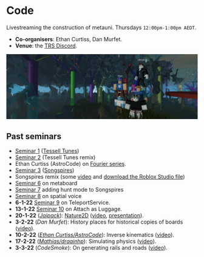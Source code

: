 # Code

Livestreaming the construction of metauni. Thursdays `12:00pm-1:00pm AEDT`.

* **Co-organisers**: Ethan Curtiss, Dan Murfet.
* **Venue**: the [TRS Discord](https://discord.gg/9yBaAxPSK8).

![banner](seminar-code-min.png)

## Past seminars

* [Seminar 1](https://youtu.be/zAjl848o_fg) ([Tessell Tunes](https://www.roblox.com/games/7662464095/Tessell-Tunes))
* [Seminar 2](https://youtu.be/pKDruEjZPg8) (Tessell Tunes remix)
* Ethan Curtiss (AstroCode) on [Fourier series](https://youtu.be/F1gdI2eWqc8).
* [Seminar 3](https://youtu.be/dO3fi6WjjM0) ([Songspires](https://www.roblox.com/games/8157928012/Songspires-metauni))
* Songspires remix (some [video](https://youtu.be/wW3bEA-dcM8) and [download the Roblox Studio file](https://metauni.org/files/songspires.rbxl))
* [Seminar 6](https://youtu.be/3z6AK1KqqtQ) on metaboard
* [Seminar 7](https://youtu.be/7arwndlZMKo) adding hunt mode to Songspires
* [Seminar 8](https://youtu.be/ecCmWvCm1Ts) on spatial voice
* **6-1-22** [Seminar 9](https://youtu.be/RWP21_3xLc0) on TeleportService.
* **13-1-22** [Seminar 10](https://youtu.be/x3UDwI3FUFI) on Attach as Luggage.
* **20-1-22** (*[Jaipack](https://github.com/jaipack17/)*): [Nature2D](https://github.com/jaipack17/Nature2D) ([video](https://youtu.be/iJuSpmNAwEk), [presentation](https://quill-clam-cfe.notion.site/Nature2D-a5f61599d8ef4660861ea96a8f91fa7e)).
* **3-2-22** (*Dan Murfet*): History places for historical copies of boards ([video]([video](https://youtu.be/UDx8K53Nd8g))).
* **10-2-22** (*[Ethan Curtiss/AstroCode](https://twitter.com/AstroCodeRblx)*): Inverse kinematics ([video](https://youtu.be/2HZVDpbEB40)).
* **17-2-22** (*[Mathias/draainhp](https://twitter.com/draainhp)*): Simulating physics ([video](https://youtu.be/JdWbr5AnHvI)).
* **3-3-22** (*CodeSmoke*): On generating rails and roads ([video](https://youtu.be/DSo15XMjmek)).
